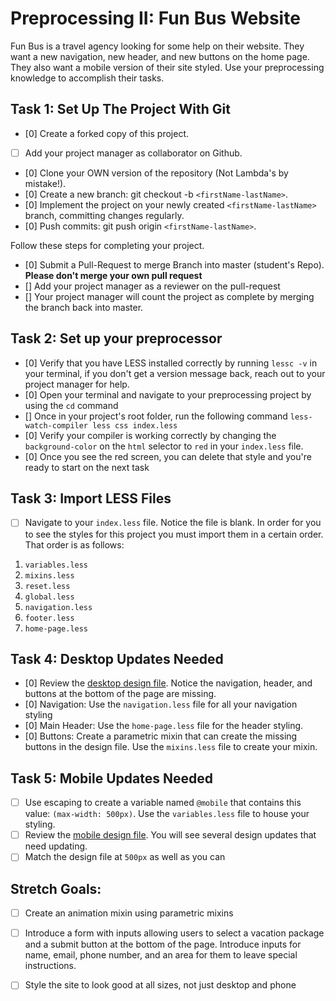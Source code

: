 # Preprocessing II: Fun Bus Website

Fun Bus is a travel agency looking for some help on their website.  They want a new navigation, new header, and new buttons on the home page. They also want a mobile version of their site styled.  Use your preprocessing knowledge to accomplish their tasks.

## Task 1: Set Up The Project With Git

- [0] Create a forked copy of this project.
- [ ] Add your project manager as collaborator on Github.
- [0] Clone your OWN version of the repository (Not Lambda's by mistake!).
- [0] Create a new branch: git checkout -b `<firstName-lastName>`.
- [0] Implement the project on your newly created `<firstName-lastName>` branch, committing changes regularly.
- [0] Push commits: git push origin `<firstName-lastName>`.
 
Follow these steps for completing your project.

- [0] Submit a Pull-Request to merge <firstName-lastName> Branch into master (student's  Repo). **Please don't merge your own pull request**
- [] Add your project manager as a reviewer on the pull-request
- [] Your project manager will count the project as complete by merging the branch back into master.

## Task 2: Set up your preprocessor
* [0] Verify that you have LESS installed correctly by running `lessc -v` in your terminal, if you don't get a version message back, reach out to your project manager for help.
* [0] Open your terminal and navigate to your preprocessing project by using the `cd` command
* [] Once in your project's root folder, run the following command `less-watch-compiler less css index.less`
* [0] Verify your compiler is working correctly by changing the `background-color` on the `html` selector to `red` in your `index.less` file.
* [0] Once you see the red screen, you can delete that style and you're ready to start on the next task

## Task 3: Import LESS Files

* [ ] Navigate to your `index.less` file. Notice the file is blank.  In order for you to see the styles for this project you must import them in a certain order.  That order is as follows:

1. `variables.less`
2. `mixins.less`
3. `reset.less`
4. `global.less`
5. `navigation.less`
6. `footer.less`
7. `home-page.less`


## Task 4: Desktop Updates Needed
* [0] Review the [desktop design file](design-files/fun-bus-desktop.png).  Notice the navigation, header, and buttons at the bottom of the page are missing.
* [0] Navigation: Use the `navigation.less` file for all your navigation styling
* [0] Main Header: Use the `home-page.less` file for the header styling.
* [0] Buttons: Create a parametric mixin that can create the missing buttons in the design file. Use the `mixins.less` file to create your mixin.


## Task 5: Mobile Updates Needed
* [ ] Use escaping to create a variable named `@mobile` that contains this value: `(max-width: 500px)`.  Use the `variables.less` file to house your styling.
* [ ] Review the [mobile design file](design-files/fun-bus-mobile.png). You will see several design updates that need updating. 
* [ ] Match the design file at `500px` as well as you can 

## Stretch Goals: 
* [ ] Create an animation mixin using parametric mixins
* [ ] Introduce a form with inputs allowing users to select a vacation package and a submit button at the bottom of the page. Introduce inputs for name, email, phone number, and an area for them to leave special instructions. 
* [ ] Style the site to look good at all sizes, not just desktop and phone



